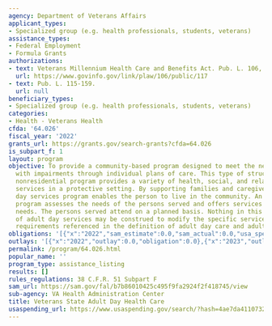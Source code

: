 ```yaml
---
agency: Department of Veterans Affairs
applicant_types:
- Specialized group (e.g. health professionals, students, veterans)
assistance_types:
- Federal Employment
- Formula Grants
authorizations:
- text: Veterans Millennium Health Care and Benefits Act. Pub. L. 106, 117.
  url: https://www.govinfo.gov/link/plaw/106/public/117
- text: Pub. L. 115-159.
  url: null
beneficiary_types:
- Specialized group (e.g. health professionals, students, veterans)
categories:
- Health - Veterans Health
cfda: '64.026'
fiscal_year: '2022'
grants_url: https://grants.gov/search-grants?cfda=64.026
is_subpart_f: 1
layout: program
objective: To provide a community-based program designed to meet the needs of adults
  with impairments through individual plans of care. This type of structured, comprehensive,
  nonresidential program provides a variety of health, social, and related support
  services in a protective setting. By supporting families and caregivers, an adult
  day services program enables the person to live in the community. An adult day services
  program assesses the needs of the persons served and offers services to meet those
  needs. The persons served attend on a planned basis. Nothing in this generic description
  of adult day services may be construed to modify the specific services or eligibility
  requirements referenced in the definition of adult day care and adult day health.
obligations: '[{"x":"2022","sam_estimate":0.0,"sam_actual":0.0,"usa_spending_actual":3600615.14},{"x":"2023","sam_estimate":0.0,"sam_actual":0.0,"usa_spending_actual":1948685.71},{"x":"2024","sam_estimate":0.0,"sam_actual":0.0,"usa_spending_actual":2499150.72}]'
outlays: '[{"x":"2022","outlay":0.0,"obligation":0.0},{"x":"2023","outlay":0.0,"obligation":0.0},{"x":"2024","outlay":0.0,"obligation":0.0}]'
permalink: /program/64.026.html
popular_name: ''
program_type: assistance_listing
results: []
rules_regulations: 38 C.F.R. 51 Subpart F
sam_url: https://sam.gov/fal/b7b86010425c495f9fa2924f2f418745/view
sub-agency: VA Health Administration Center
title: Veterans State Adult Day Health Care
usaspending_url: https://www.usaspending.gov/search/?hash=4ae7da4110732168ff5407b3d7ec424a
---
```

